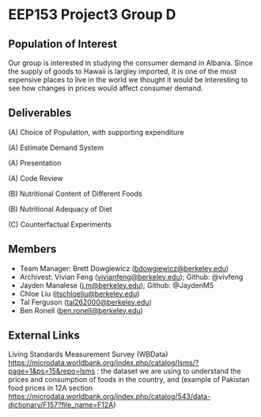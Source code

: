 # EEP153 Project3 Group D

## Population of Interest 
Our group is interested in studying the consumer demand in Albania. Since the supply of goods to Hawaii is largley imported, it is one of the most expensive places to live in the world we thought it would be interesting to see how changes in prices would affect consumer demand. 

## Deliverables
(A) Choice of Population, with supporting expenditure 

(A) Estimate Demand System

(A) Presentation

(A) Code Review 

(B) Nutritional Content of Different Foods

(B) Nutritional Adequacy of Diet

(C) Counterfactual Experiments

## Members
- Team Manager: Brett Dowgiewicz (bdowgiewicz@berkeley.edu)
- Archivest: Vivian Feng (vivianfeng@berkeley.edu); Github: @vivfeng
- Jayden Manalese (j.m@berkeley.edu); Github: @JaydenM5
- Chloe Liu (itschloeliu@berkeley.edu)
- Tal Ferguson (tal262000@berkeley.edu)
- Ben Ronell (ben.ronell@berkeley.edu)

## External Links
Living Standards Measurement Survey (WBData) https://microdata.worldbank.org/index.php/catalog/lsms/?page=1&ps=15&repo=lsms : the dataset we are using to understand the prices and consumption of foods in the country, and (example of Pakistan food prices in 12A section https://microdata.worldbank.org/index.php/catalog/543/data-dictionary/F157?file_name=F12A)
